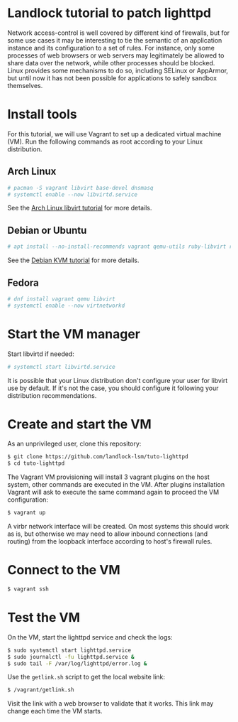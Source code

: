 # Landlock tutorial to patch lighttpd

Network access-control is well covered by different kind of firewalls, but for some use cases it may be interesting to tie the semantic of an application instance and its configuration to a set of rules.
For instance, only some processes of web browsers or web servers may legitimately be allowed to share data over the network, while other processes should be blocked.
Linux provides some mechanisms to do so, including SELinux or AppArmor, but until now it has not been possible for applications to safely sandbox themselves.

# Install tools

For this tutorial, we will use Vagrant to set up a dedicated virtual machine (VM).
Run the following commands as root according to your Linux distribution.

## Arch Linux

```bash
# pacman -S vagrant libvirt base-devel dnsmasq
# systemctl enable --now libvirtd.service
```

See the [Arch Linux libvirt tutorial](https://wiki.archlinux.org/title/libvirt) for more details.

## Debian or Ubuntu

```bash
# apt install --no-install-recommends vagrant qemu-utils ruby-libvirt ruby-dev libvirt-daemon-system qemu-system
```

See the [Debian KVM tutorial](https://wiki.debian.org/KVM) for more details.

## Fedora

```bash
# dnf install vagrant qemu libvirt
# systemctl enable --now virtnetworkd
```

# Start the VM manager

Start libvirtd if needed:
```bash
# systemctl start libvirtd.service
```

It is possible that your Linux distribution don't configure your user for libvirt use by default.
If it's not the case, you should configure it following your distribution recommendations.

# Create and start the VM

As an unprivileged user, clone this repository:
```bash
$ git clone https://github.com/landlock-lsm/tuto-lighttpd
$ cd tuto-lighttpd
```

The Vagrant VM provisioning will install 3 vagrant plugins on the host system, other commands are executed in the VM.
After plugins installation Vagrant will ask to execute the same command again to proceed the VM configuration:
```bash
$ vagrant up
```

A virbr network interface will be created.
On most systems this should work as is, but otherwise we may need to allow inbound connections (and routing) from the loopback interface according to host's firewall rules.

# Connect to the VM

```bash
$ vagrant ssh
```

# Test the VM

On the VM, start the lighttpd service and check the logs:
```bash
$ sudo systemctl start lighttpd.service
$ sudo journalctl -fu lighttpd.service &
$ sudo tail -F /var/log/lighttpd/error.log &
```

Use the `getlink.sh` script to get the local website link:
```bash
$ /vagrant/getlink.sh
```

Visit the link with a web browser to validate that it works.
This link may change each time the VM starts.
